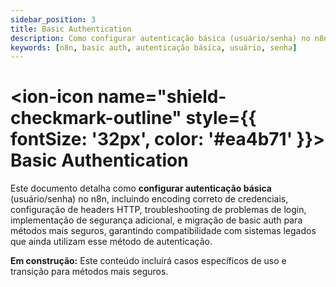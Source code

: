 ```yaml
---
sidebar_position: 3
title: Basic Authentication
description: Como configurar autenticação básica (usuário/senha) no n8n
keywords: [n8n, basic auth, autenticação básica, usuário, senha]
---
```


# <ion-icon name="shield-checkmark-outline" style={{ fontSize: '32px', color: '#ea4b71' }}></ion-icon> Basic Authentication

Este documento detalha como **configurar autenticação básica** (usuário/senha) no n8n, incluindo encoding correto de credenciais, configuração de headers HTTP, troubleshooting de problemas de login, implementação de segurança adicional, e migração de basic auth para métodos mais seguros, garantindo compatibilidade com sistemas legados que ainda utilizam esse método de autenticação.

**Em construção:** Este conteúdo incluirá casos específicos de uso e transição para métodos mais seguros.
